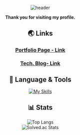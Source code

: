 <div align='center'>

![header](https://capsule-render.vercel.app/api?type=waving&color=gradient&height=250&section=header&text=SIKU-KR&fontSize=90) 

**Thank you for visiting my profile.**

## 🌏 Links 

### [Portfolio Page - Link](https://SIKU-KR.github.io)
### [Tech. Blog- Link](https://cseant.tistory.com)

## 🔩 Language & Tools
[![My Skills](https://skillicons.dev/icons?i=java,spring,mysql,aws,py,kotlin,react&theme=light)](https://skillicons.dev)


## 📊 Stats

![Top Langs](https://github-readme-stats.vercel.app/api/top-langs/?username=SIKU-KR&layout=donut)  
![Solved.ac Stats](http://mazassumnida.wtf/api/v2/generate_badge?boj=peter020126)  

</div>
